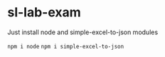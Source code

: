 # sl-lab-exam

Just install node and simple-excel-to-json modules

`npm i node`
`npm i simple-excel-to-json`
